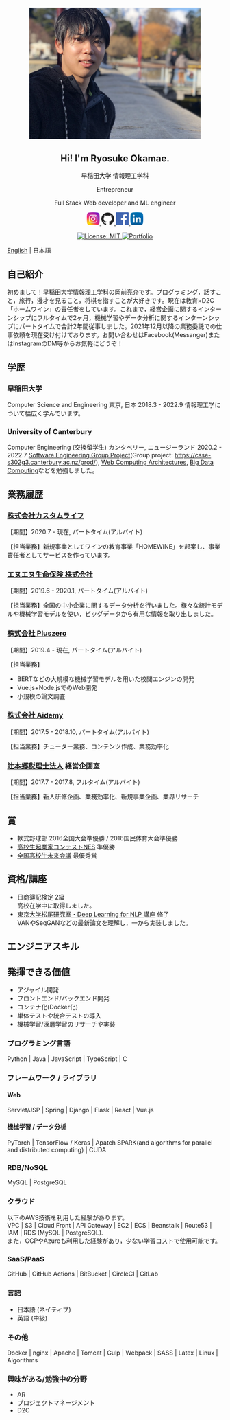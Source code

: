 <p align="center">
  <img width="400" src="public/image/profile.jpg">
</p>
<H2 align="center">
  Hi! I'm Ryosuke Okamae.
</H2>
<p align="center">早稲田大学 情報理工学科</p>
<p align="center">Entrepreneur</p>
<p align="center">Full Stack Web developer and ML engineer</p>

<p align="center">
  <a href="https://www.instagram.com/maeoka__/">
    <img width="30" src="public/image/instagram.png" alt="Instagram">
  </a>
  <a href="https://github.com/ryosuke4138">
    <img width="30" src="public/image/github.png" alt="GitHub">
  </a>
  <a href="https://www.facebook.com/ryosuke.okamae.1">
    <img width="30" src="public/image/facebook.png" alt="Facebook">
  </a>
  <a href="https://www.linkedin.com/in/ryosuke-okamae-041720170/">
    <img width="30" src="public/image/linkedin.png" alt="LinkedIn">
  </a>
</p>
<p align="center">
  <a href="https://opensource.org/licenses/MIT">
    <img src="https://img.shields.io/badge/License-MIT-blue.svg" alt="License: MIT">
  </a>
  <a href="https://github.com/ryosuke4138/PetitionApp">
    <img src="https://img.shields.io/badge/Hey!-Portfolio is here-ff69b4.svg" alt="Portfolio">
  </a>
</p>

[English](/README.md) | 日本語

## 自己紹介

初めまして！早稲田大学情報理工学科の岡前亮介です。プログラミング，話すこと，旅行，漫才を見ること，将棋を指すことが大好きです。現在は教育×D2C「ホームワイン」の責任者をしています。これまで，経営企画に関するインターンシップにフルタイムで2ヶ月，機械学習やデータ分析に関するインターンシップにパートタイムで合計2年間従事しました。2021年12月以降の業務委託での仕事依頼を現在受け付けております。お問い合わせはFacebook(Messanger)またはInstagramのDM等からお気軽にどうぞ！

## 学歴

### 早稲田大学

Computer Science and Engineering
東京, 日本
2018.3 - 2022.9
情報理工学について幅広く学んでいます。

### University of Canterbury

Computer Engineering (交換留学生)
カンタベリー, ニュージーランド
2020.2 - 2022.7
[Software Engineering Group Project](https://www.canterbury.ac.nz/courseinfo/GetCourseDetails.aspx?course=SENG302&occurrence=20W(C)&year=2020)(Group project: https://csse-s302g3.canterbury.ac.nz/prod/), [Web Computing Architectures](https://www.canterbury.ac.nz/courseinfo/GetCourseDetails.aspx?course=SENG365&occurrence=20S1(C)&year=2020), [Big Data Computing](https://www.canterbury.ac.nz/courseinfo/GetCourseDetails.aspx?course=DATA301&occurrence=20S1(C)&year=2020)などを勉強しました。

## 業務履歴

### [株式会社カスタムライフ](https://customlife-media.jp/)

【期間】2020.7 - 現在, パートタイム(アルバイト)

【担当業務】新規事業としてワインの教育事業「HOMEWINE」を起案し、事業責任者としてサービスを作っています。

### [エヌエヌ生命保険 株式会社](https://www.nnlife.co.jp)

【期間】2019.6 - 2020.1, パートタイム(アルバイト)

【担当業務】全国の中小企業に関するデータ分析を行いました。様々な統計モデルや機械学習モデルを使い，ビッグデータから有用な情報を取り出しました。

### [株式会社 Pluszero](https://plus-zero.co.jp/)

【期間】2019.4 - 現在, パートタイム(アルバイト)

【担当業務】
- BERTなどの大規模な機械学習モデルを用いた校閲エンジンの開発
- Vue.js+Node.jsでのWeb開発
- 小規模の論文調査

### [株式会社 Aidemy](https://aidemy.co.jp/)

【期間】2017.5 - 2018.10, パートタイム(アルバイト)

【担当業務】チューター業務、コンテンツ作成、業務効率化

### [辻本郷税理士法人](https://www.ht-tax.or.jp/) 経営企画室

【期間】2017.7 - 2017.8, フルタイム(アルバイト)

【担当業務】新人研修企画、業務効率化、新規事業企画、業界リサーチ

## 賞

- 軟式野球部 2016全国大会準優勝 / 2016国民体育大会準優勝
- [高校生起業家コンテストNES](https://www.facebook.com/next.entrepreneur.summit/) 準優勝
- [全国高校生未来会議](https://www.facebook.com/revisionjapan/) 最優秀賞

## 資格/講座

- 日商簿記検定 2級  
  高校在学中に取得しました。
- [東京大学松尾研究室・Deep Learning for NLP 講座](https://deeplearning.jp/deep-learning-for-nlp/) 修了  
  VANやSeqGANなどの最新論文を理解し，一から実装しました。

## エンジニアスキル

## 発揮できる価値

- アジャイル開発
- フロントエンド/バックエンド開発
- コンテナ化(Docker化)
- 単体テストや統合テストの導入
- 機械学習/深層学習のリサーチや実装

### プログラミング言語

Python | Java | JavaScript | TypeScript | C

### フレームワーク / ライブラリ

#### Web

Servlet/JSP | Spring | Django | Flask | React | Vue.js

#### 機械学習 / データ分析

PyTorch | TensorFlow / Keras | Apatch SPARK(and algorithms for parallel and distributed computing) | CUDA

### RDB/NoSQL

MySQL | PostgreSQL

### クラウド

以下のAWS技術を利用した経験があります。  
VPC | S3 | Cloud Front | API Gateway | EC2 | ECS | Beanstalk | Route53 | IAM | RDS (MySQL | PostgreSQL).  
また，GCPやAzureも利用した経験があり，少ない学習コストで使用可能です。

### SaaS/PaaS

GitHub | GitHub Actions | BitBucket | CircleCI | GitLab

### 言語

- 日本語 (ネイティブ)
- 英語 (中級)

### その他

Docker | nginx | Apache | Tomcat | Gulp | Webpack | SASS | Latex | Linux | Algorithms

### 興味がある/勉強中の分野

- AR
- プロジェクトマネージメント
- D2C

